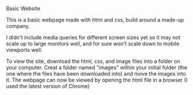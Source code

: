 Basic Website 

This is a basic webpage made with html and css, build around a made-up company.

I didn't include media queries for different screen sizes yet so it may not scale up to large monitors well, and for sure won't scale down to mobile viewports well.

To view the site, download the html, css, and image files into a folder on your computer. Creat a folder named "images" within your initial folder (the one where the files have been downloaded into) and move the images into it. The webpage can now be viewed by opening the html file in a browser (I used the latest version of Chrome)
